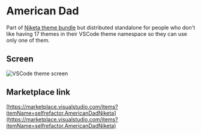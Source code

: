# American Dad

Part of [Niketa theme bundle](https://marketplace.visualstudio.com/items?itemName=selfrefactor.Niketa-theme) but distributed standalone for people who don't like having 17 themes in their VSCode theme namespace so they can use only one of them.

## Screen

![VSCode theme screen](https://github.com/selfrefactor/niketa-themes/blob/master/packages/american_dad/theme/brave.habits.png?raw=true)

## Marketplace link

[https://marketplace.visualstudio.com/items?itemName=selfrefactor.AmericanDadNiketa](https://marketplace.visualstudio.com/items?itemName=selfrefactor.AmericanDadNiketa)